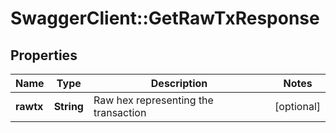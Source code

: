 # SwaggerClient::GetRawTxResponse

## Properties
Name | Type | Description | Notes
------------ | ------------- | ------------- | -------------
**rawtx** | **String** | Raw hex representing the transaction | [optional] 


